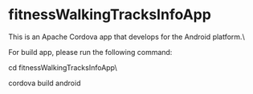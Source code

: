 # fitnessWalkingTracksInfoApp
This is an Apache Cordova app that develops for the Android platform.\

For build app, please run the following command:

cd fitnessWalkingTracksInfoApp\

cordova build android
